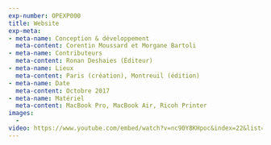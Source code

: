 ```yaml
---
exp-number: OPEXP000
title: Website
exp-meta:
- meta-name: Conception & développement
  meta-content: Corentin Moussard et Morgane Bartoli
- meta-name: Contributeurs
  meta-content: Ronan Deshaies (Éditeur)
- meta-name: Lieux
  meta-content: Paris (création), Montreuil (édition)
- meta-name: Date
  meta-content: Octobre 2017
- meta-name: Matériel
  meta-content: MacBook Pro, MacBook Air, Ricoh Printer
images:
  -
video: https://www.youtube.com/embed/watch?v=nc90Y8KHpoc&index=22&list=UUt9X-SPUVnEDYHLA1NpuDmA&autoplay=1&loop=1
---
```

